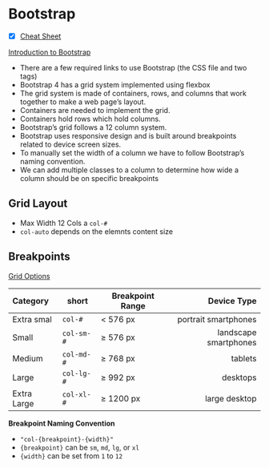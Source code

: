 # Bootstrap

- [x] [Cheat Sheet](https://hackerthemes.com/bootstrap-cheatsheet/)

[Introduction to Bootstrap](https://getbootstrap.com/docs/4.1/getting-started/introduction/)

- There are a few required links to use Bootstrap (the CSS file and two <meta> tags)
- Bootstrap 4 has a grid system implemented using flexbox
- The grid system is made of containers, rows, and columns that work together to make a web page’s layout.
- Containers are needed to implement the grid.
- Containers hold rows which hold columns.
- Bootstrap’s grid follows a 12 column system.
- Bootstrap uses responsive design and is built around breakpoints related to device screen sizes.
- To manually set the width of a column we have to follow Bootstrap’s naming convention.
- We can add multiple classes to a column to determine how wide a column should be on specific breakpoints

## Grid Layout

- Max Width 12 Cols a `col-#`
- `col-auto` depends on the elemnts content size

## Breakpoints

[Grid Options](https://getbootstrap.com/docs/4.2/layout/grid/#grid-options)

| Category    | short      | Breakpoint Range |           Device Type |
| :---------- | ---------- | ---------------- | --------------------: |
| Extra smal  | `col-#`    | < 576 px         |  portrait smartphones |
| Small       | `col-sm-#` | ≥ 576 px         | landscape smartphones |
| Medium      | `col-md-#` | ≥ 768 px         |               tablets |
| Large       | `col-lg-#` | ≥ 992 px         |              desktops |
| Extra Large | `col-xl-#` | ≥ 1200 px        |         large desktop |

**Breakpoint Naming Convention**

* `"col-{breakpoint}-{width}"`
* `{breakpoint}` can be `sm`, `md`, `lg`, or `xl`
* `{width}` can be set from `1` to `12`

